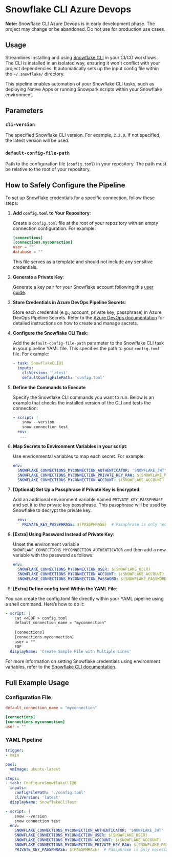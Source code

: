 # Snowflake CLI Azure Devops

**Note:** Snowflake CLI Azure Devops is in early development phase. The project may change or be abandoned. Do not use for production use cases.


## Usage

Streamlines installing and using [Snowflake CLI](https://docs.snowflake.com/developer-guide/snowflake-cli-v2/index) in your CI/CD workflows. The CLI is installed in an isolated way, ensuring it won't conflict with your project dependencies. It automatically sets up the input config file within the `~/.snowflake/` directory.

This pipeline enables automation of your Snowflake CLI tasks, such as deploying Native Apps or running Snowpark scripts within your Snowflake environment.

## Parameters

### `cli-version`

The specified Snowflake CLI version. For example, `2.2.0`. If not specified, the latest version will be used.

### `default-config-file-path`

Path to the configuration file (`config.toml`) in your repository. The path must be relative to the root of your repository.

## How to Safely Configure the Pipeline

To set up Snowflake credentials for a specific connection, follow these steps:

1. **Add `config.toml` to Your Repository**:

   Create a `config.toml` file at the root of your repository with an empty connection configuration. For example:

   ```toml
   [connections]
   [connections.myconnection]
   user = ""
   database = ""
   ```

   This file serves as a template and should not include any sensitive credentials.

2. **Generate a Private Key**:

   Generate a key pair for your Snowflake account following this [user guide](https://docs.snowflake.com/en/user-guide/key-pair-auth).

3. **Store Credentials in Azure DevOps Pipeline Secrets**:

   Store each credential (e.g., account, private key, passphrase) in Azure DevOps Pipeline Secrets. Refer to the [Azure DevOps documentation](https://learn.microsoft.com/en-us/azure/devops/pipelines/process/set-secret-variables?view=azure-devops&tabs=yaml%2Cbash#secret-variable-in-the-ui) for detailed instructions on how to create and manage secrets.

4. **Configure the Snowflake CLI Task**:

   Add the `default-config-file-path` parameter to the Snowflake CLI task in your pipeline YAML file. This specifies the path to your `config.toml` file. For example:

   ```yaml
   - task: SnowflakeCLI@1
     inputs:
       cliVersion: 'latest'
       defaultConfigFilePath: 'config.toml'
   ```

5. **Define the Commands to Execute**

   Specify the Snowflake CLI commands you want to run. Below is an example that checks the installed version of the CLI and tests the connection:

   ```yaml
   - script: |
       snow --version
       snow connection test
     env:
      ...
   ```

6. **Map Secrets to Environment Variables in your script**:

   Use envrionmental variables to map each secret. For example:

   ```yaml
   env:
     SNOWFLAKE_CONNECTIONS_MYCONNECTION_AUTHENTICATOR: 'SNOWFLAKE_JWT'
     SNOWFLAKE_CONNECTIONS_MYCONNECTION_PRIVATE_KEY_RAW: $(SNOWFLAKE_PRIVATE_KEY_RAW)
     SNOWFLAKE_CONNECTIONS_MYCONNECTION_ACCOUNT: $(SNOWFLAKE_ACCOUNT)
   ```

7. **[Optional] Set Up a Passphrase if Private Key is Encrypted**:

   Add an additional environment variable named `PRIVATE_KEY_PASSPHRASE` and set it to the private key passphrase. This passphrase will be used by Snowflake to decrypt the private key.

   ```yaml
     env:
       PRIVATE_KEY_PASSPHRASE: $(PASSPHRASE)  # Passphrase is only necessary if private key is encrypted.
   ```

8. **[Extra] Using Password Instead of Private Key**:

   Unset the environment variable `SNOWFLAKE_CONNECTIONS_MYCONNECTION_AUTHENTICATOR` and then add a new variable with the password as follows:

   ```yaml
   env:
     SNOWFLAKE_CONNECTIONS_MYCONNECTION_USER: $(SNOWFLAKE_USER)
     SNOWFLAKE_CONNECTIONS_MYCONNECTION_ACCOUNT: $(SNOWFLAKE_ACCOUNT)
     SNOWFLAKE_CONNECTIONS_MYCONNECTION_PASSWORD: $(SNOWFLAKE_PASSWORD)
   ```

9. **[Extra] Define config.toml Within the YAML File**:

You can create the config.toml file directly within your YAML pipeline using a shell command. Here’s how to do it:

   ```yaml
   - script: |
       cat <<EOF > config.toml
       default_connection_name = "myconnection" 
         
       [connections] 
       [connections.myconnection]
       user = ""
       EOF
     displayName: 'Create Sample File with Multiple Lines'
   ```

For more information on setting Snowflake credentials using environment variables, refer to the [Snowflake CLI documentation](https://docs.snowflake.com/en/developer-guide/snowflake-cli-v2/connecting/specify-credentials#how-to-use-environment-variables-for-snowflake-credentials).

## Full Example Usage

### Configuration File

```toml
default_connection_name = "myconnection"

[connections]
[connections.myconnection]
user = ""
```

### YAML Pipeline

```yaml
trigger:
- main

pool:
  vmImage: ubuntu-latest

steps:
- task: ConfigureSnowflakeCLI@0
  inputs:
    configFilePath: './config.toml'
    cliVersion: 'latest'
  displayName: SnowflakeCliTest

- script: |
    snow --version
    snow connection test
  env:
    SNOWFLAKE_CONNECTIONS_MYCONNECTION_AUTHENTICATOR: 'SNOWFLAKE_JWT'
    SNOWFLAKE_CONNECTIONS_MYCONNECTION_USER: $(SNOWFLAKE_USER)
    SNOWFLAKE_CONNECTIONS_MYCONNECTION_ACCOUNT: $(SNOWFLAKE_ACCOUNT)
    SNOWFLAKE_CONNECTIONS_MYCONNECTION_PRIVATE_KEY_RAW: $(SNOWFLAKE_PRIVATE_KEY_RAW)
    PRIVATE_KEY_PASSPHRASE: $(PASSPHRASE)  # Passphrase is only necessary if private key is encrypted.
```